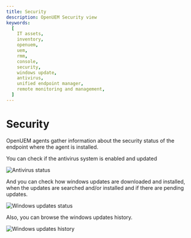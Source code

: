 ```yaml
---
title: Security
description: OpenUEM Security view
keywords:
  [
    IT assets,
    inventory,
    openuem,
    uem,
    rmm,
    console,
    security,
    windows update,
    antivirus,
    unified endpoint manager,
    remote monitoring and management,
  ]
---
```


# Security

OpenUEM agents gather information about the security status of the endpoint where the agent is installed.

You can check if the antivirus system is enabled and updated

![Antivirus status](/img/console/antivirus.png)

And you can check how windows updates are downloaded and installed, when the updates are searched and/or installed and if there are pending updates.

![Windows updates status](/img/console/window_updates.png)

Also, you can browse the windows updates history.

![Windows updates history](/img/console/windows_updates_history.png)
